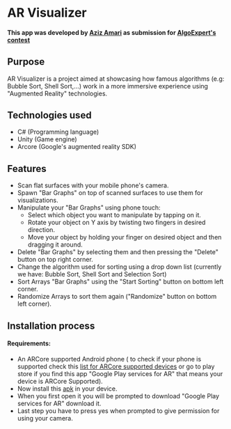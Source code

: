 # AR Visualizer
#### This app was developed by [Aziz Amari](https://azizamari.cf) as submission for [AlgoExpert's contest](https://www.algoexpert.io/swe-project-contests/2020-summer)
## Purpose
AR Visualizer is a project aimed at showcasing how famous algorithms (e.g: Bubble Sort, Shell Sort,...) work in a more immersive experience using "Augmented Reality" technologies.
## Technologies used
* C# (Programming language)
* Unity (Game engine)
* Arcore (Google's augmented reality SDK)
## Features
* Scan flat surfaces with your mobile phone's camera.
* Spawn "Bar Graphs" on top of scanned surfaces to use them for visualizations.
* Manipulate your "Bar Graphs" using phone touch:
  * Select which object you want to manipulate by tapping on it.
  * Rotate your object on Y axis by twisting two fingers in desired direction.
  * Move your object by holding your finger on desired object and then dragging it around.
* Delete "Bar Graphs" by selecting them and then pressing the "Delete" button on top right corner.
* Change the algorithm used for sorting using a drop down list (currently we have: Bubble Sort, Shell Sort and Selection Sort)
* Sort Arrays "Bar Graphs" using the "Start Sorting" button on bottom  left corner. 
* Randomize Arrays to sort them again ("Randomize" button on bottom left corner).
## Installation process
#### Requirements: 
 * An ARCore supported Android phone ( to check if your phone is supported check this [list for ARCore supported devices](https://developers.google.com/ar/discover/supported-devices) or go to play store if you find this app "Google Play services for AR" that means your device is ARCore Supported).
* Now install this [apk]() in your device.
* When you first open it you will be prompted to download "Google Play services for AR" download it.
* Last step you have to press yes when prompted to give permission for using your camera.
